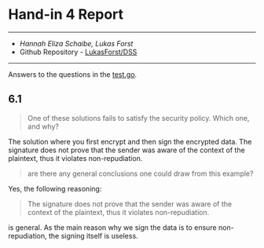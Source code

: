 # Hand-in 4 Report
___
* *Hannah Eliza Schaibe, Lukas Forst*
* Github Repository - [LukasForst/DSS](https://github.com/LukasForst/DSS/tree/master/handins/4)
___

Answers to the questions in the [test.go](test.go).

## 6.1
> One of these solutions fails to satisfy the security policy. Which one, and why? 

The solution where you first encrypt and then sign the encrypted data. 
The signature does not prove that the sender was aware of the context of the plaintext, thus it violates non-repudiation.

> are there any general conclusions one could draw from this example?

Yes, the following reasoning:
> The signature does not prove that the sender was aware of the context of the plaintext, thus it violates non-repudiation.

is general. As the main reason why we sign the data is to ensure non-repudiation, the signing itself is useless.
